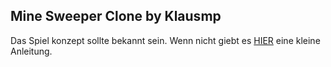  ## Mine Sweeper Clone by Klausmp

Das Spiel konzept sollte bekannt sein. Wenn nicht giebt es [HIER](https://www.bernhard-gaul.de/spiele/minesweeper/minesweeper-spielregel.html "Anleitung von Bernhard Gaul") eine kleine Anleitung.
